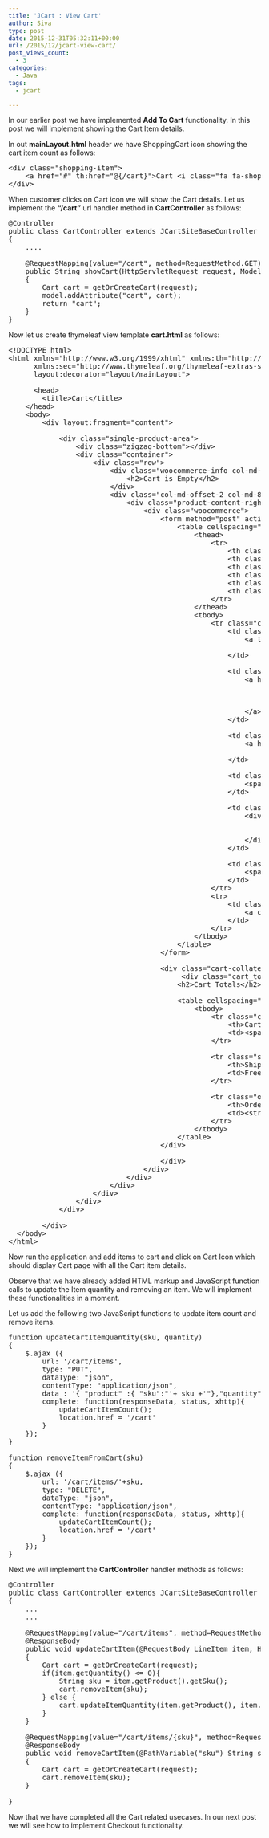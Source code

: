 ```yaml
---
title: 'JCart : View Cart'
author: Siva
type: post
date: 2015-12-31T05:32:11+00:00
url: /2015/12/jcart-view-cart/
post_views_count:
  - 3
categories:
  - Java
tags:
  - jcart

---
```

In our earlier post we have implemented **Add To Cart** functionality. In this post we will implement showing the Cart Item details.

In out **mainLayout.html** header we have ShoppingCart icon showing the cart item count as follows:

<pre class="lang:xhtml decode:true ">&lt;div class="shopping-item"&gt;
	&lt;a href="#" th:href="@{/cart}"&gt;Cart &lt;i class="fa fa-shopping-cart"&gt;&lt;/i&gt; &lt;span id="cart-item-count" class="product-count"&gt;(0)&lt;/span&gt;&lt;/a&gt;
&lt;/div&gt;</pre>

When customer clicks on Cart icon we will show the Cart details. Let us implement the **&#8220;/cart&#8221;** url handler method in **CartController** as follows:

<pre class="lang:java decode:true ">@Controller
public class CartController extends JCartSiteBaseController
{
	....
	
	@RequestMapping(value="/cart", method=RequestMethod.GET)
	public String showCart(HttpServletRequest request, Model model)
	{
		Cart cart = getOrCreateCart(request);
		model.addAttribute("cart", cart);
		return "cart";
	}
}</pre>

Now let us create thymeleaf view template **cart.html** as follows:

<pre class="lang:xhtml decode:true ">&lt;!DOCTYPE html&gt;
&lt;html xmlns="http://www.w3.org/1999/xhtml" xmlns:th="http://www.thymeleaf.org"
	  xmlns:sec="http://www.thymeleaf.org/thymeleaf-extras-springsecurity3"
      layout:decorator="layout/mainLayout"&gt;
      
      &lt;head&gt;
        &lt;title&gt;Cart&lt;/title&gt;
    &lt;/head&gt;
    &lt;body&gt;
    	&lt;div layout:fragment="content"&gt;
    
		    &lt;div class="single-product-area"&gt;
		        &lt;div class="zigzag-bottom"&gt;&lt;/div&gt;
		        &lt;div class="container"&gt;
		            &lt;div class="row"&gt;
		                &lt;div class="woocommerce-info col-md-offset-2 col-md-8" th:if="${#lists.isEmpty(cart.items)}"&gt;
							&lt;h2&gt;Cart is Empty&lt;/h2&gt;
						&lt;/div&gt;
		                &lt;div class="col-md-offset-2 col-md-8" th:unless="${#lists.isEmpty(cart.items)}"&gt;
		                    &lt;div class="product-content-right"&gt;
		                        &lt;div class="woocommerce"&gt;
		                            &lt;form method="post" action="#"&gt;
		                                &lt;table cellspacing="0" class="shop_table cart"&gt;
		                                    &lt;thead&gt;
		                                        &lt;tr&gt;
		                                            &lt;th class="product-remove"&gt;&nbsp;&lt;/th&gt;
		                                            &lt;th class="product-thumbnail"&gt;&nbsp;&lt;/th&gt;
		                                            &lt;th class="product-name"&gt;Product&lt;/th&gt;
		                                            &lt;th class="product-price"&gt;Price&lt;/th&gt;
		                                            &lt;th class="product-quantity"&gt;Quantity&lt;/th&gt;
		                                            &lt;th class="product-subtotal"&gt;Total&lt;/th&gt;
		                                        &lt;/tr&gt;
		                                    &lt;/thead&gt;
		                                    &lt;tbody&gt;
		                                        &lt;tr class="cart_item" th:each="item : ${cart.items}"&gt;
		                                            &lt;td class="product-remove"&gt;
		                                                &lt;a title="Remove this item" class="remove" href="#" 
		                                                	th:onclick="'javascript:removeItemFromCart( \''+${item.product.sku}+'\');'"&gt;×&lt;/a&gt; 
		                                            &lt;/td&gt;
		
		                                            &lt;td class="product-thumbnail"&gt;
		                                                &lt;a href="#" th:href="@{/products/{sku}(sku=${item.product.sku})}"&gt;
		                                                	&lt;img width="145" height="145" alt="poster_1_up" 
		                                                	class="shop_thumbnail" src="assets/img/products/2.jpg"
		                                                	th:src="@{'/products/images/{id}.jpg'(id=${item.product.id})}"/&gt;
		                                                &lt;/a&gt;
		                                            &lt;/td&gt;
		
		                                            &lt;td class="product-name"&gt;
		                                                &lt;a href="#" th:href="@{/products/{sku}(sku=${item.product.sku})}"
		                                                	th:text="${item.product.name}"&gt;Product name&lt;/a&gt; 
		                                            &lt;/td&gt;
		
		                                            &lt;td class="product-price"&gt;
		                                                &lt;span class="amount" th:text="${item.product.price}"&gt;$15.00&lt;/span&gt; 
		                                            &lt;/td&gt;
		
		                                            &lt;td class="product-quantity"&gt;
		                                                &lt;div class="quantity buttons_added"&gt;
		                                                	&lt;input type="text" size="5" value="1" th:value="${item.quantity}" 
		                                                			th:onchange="'javascript:updateCartItemQuantity( \''+${item.product.sku}+'\' , '+this.value+');'"/&gt;                                                   
		                                                &lt;/div&gt;
		                                            &lt;/td&gt;
		
		                                            &lt;td class="product-subtotal"&gt;
		                                                &lt;span class="amount" th:text="${item.product.price * item.quantity}"&gt;$150.00&lt;/span&gt; 
		                                            &lt;/td&gt;
		                                        &lt;/tr&gt;
		                                        &lt;tr&gt;
		                                            &lt;td class="actions" colspan="6"&gt;
		                                                &lt;a class="add_to_cart_button" href="#" th:href="@{/checkout}"&gt;CHECKOUT&lt;/a&gt;
		                                            &lt;/td&gt;
		                                        &lt;/tr&gt;
		                                    &lt;/tbody&gt;
		                                &lt;/table&gt;
		                            &lt;/form&gt;
		
		                            &lt;div class="cart-collaterals"&gt;
					                     &lt;div class="cart_totals "&gt;
		                                &lt;h2&gt;Cart Totals&lt;/h2&gt;
		
		                                &lt;table cellspacing="0"&gt;
		                                    &lt;tbody&gt;
		                                        &lt;tr class="cart-subtotal"&gt;
		                                            &lt;th&gt;Cart Subtotal&lt;/th&gt;
		                                            &lt;td&gt;&lt;span class="amount" th:text="${cart.totalAmount}"&gt;$15.00&lt;/span&gt;&lt;/td&gt;
		                                        &lt;/tr&gt;
		
		                                        &lt;tr class="shipping"&gt;
		                                            &lt;th&gt;Shipping and Handling&lt;/th&gt;
		                                            &lt;td&gt;Free Shipping&lt;/td&gt;
		                                        &lt;/tr&gt;
		
		                                        &lt;tr class="order-total"&gt;
		                                            &lt;th&gt;Order Total&lt;/th&gt;
		                                            &lt;td&gt;&lt;strong&gt;&lt;span class="amount" th:text="${cart.totalAmount}"&gt;$15.00&lt;/span&gt;&lt;/strong&gt; &lt;/td&gt;
		                                        &lt;/tr&gt;
		                                    &lt;/tbody&gt;
		                                &lt;/table&gt;
		                            &lt;/div&gt;
		
		                            &lt;/div&gt;
		                        &lt;/div&gt;                        
		                    &lt;/div&gt;                    
		                &lt;/div&gt;
		            &lt;/div&gt;
		        &lt;/div&gt;
		    &lt;/div&gt;
		
		&lt;/div&gt;
  &lt;/body&gt;
&lt;/html&gt;</pre>

Now run the application and add items to cart and click on Cart Icon which should display Cart page with all the Cart item details.

Observe that we have already added HTML markup and JavaScript function calls to update the Item quantity and removing an item. We will implement these functionalities in a moment.

Let us add the following two JavaScript functions to update item count and remove items.

<pre class="lang:js decode:true ">function updateCartItemQuantity(sku, quantity)
{
	$.ajax ({ 
		url: '/cart/items', 
		type: "PUT", 
		dataType: "json",
		contentType: "application/json",
		data : '{ "product" :{ "sku":"'+ sku +'"},"quantity":"'+quantity+'"}',
		complete: function(responseData, status, xhttp){ 
			updateCartItemCount();        	
			location.href = '/cart' 
		}
	});
}

function removeItemFromCart(sku)
{
	$.ajax ({ 
		url: '/cart/items/'+sku, 
		type: "DELETE", 
		dataType: "json",
		contentType: "application/json",
		complete: function(responseData, status, xhttp){ 
			updateCartItemCount();
			location.href = '/cart' 
		}
	});
}</pre>

Next we will implement the **CartController** handler methods as follows:

<pre class="lang:java decode:true ">@Controller
public class CartController extends JCartSiteBaseController
{
	...
	...
	
	@RequestMapping(value="/cart/items", method=RequestMethod.PUT)
	@ResponseBody
	public void updateCartItem(@RequestBody LineItem item, HttpServletRequest request, HttpServletResponse response)
	{
		Cart cart = getOrCreateCart(request);
		if(item.getQuantity() &lt;= 0){
			String sku = item.getProduct().getSku();
			cart.removeItem(sku);
		} else {
			cart.updateItemQuantity(item.getProduct(), item.getQuantity());
		}
	}
	
	@RequestMapping(value="/cart/items/{sku}", method=RequestMethod.DELETE)
	@ResponseBody
	public void removeCartItem(@PathVariable("sku") String sku, HttpServletRequest request)
	{
		Cart cart = getOrCreateCart(request);
		cart.removeItem(sku);
	}

}</pre>

Now that we have completed all the Cart related usecases. In our next post we will see how to implement Checkout functionality.